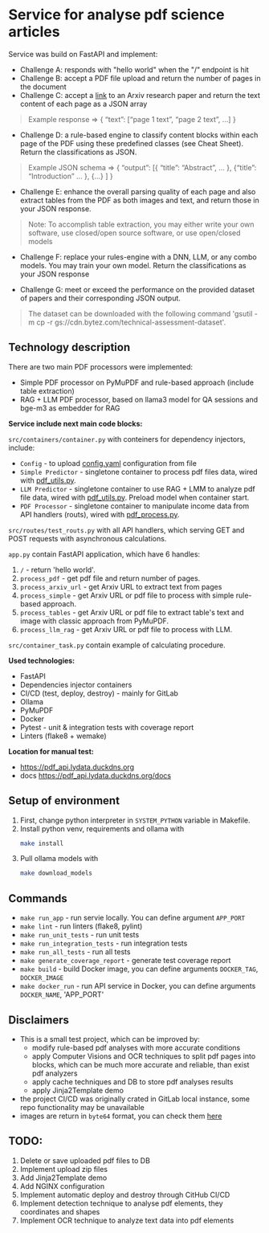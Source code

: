 # Service for analyse pdf science articles


Service was build on FastAPI and implement:

* Challenge A: responds with "hello world" when the "/" endpoint is hit
* Challenge B: accept a PDF file upload and return the number of pages in the document
* Challenge C: accept a [link](https://arxiv.org/pdf/2101.08809) to an Arxiv research paper and return the text content of each page as a JSON array

> Example response => { “text”: [“page 1 text”, “page 2 text”, ...] }

* Challenge D: a rule-based engine to classify content blocks within each page of the PDF using these predefined 
classes (see Cheat Sheet). Return the classifications as JSON.

> Example JSON schema => { “output”: [{ “title”: “Abstract”, ... }, {“title”: “Introduction” ... }, {...} ] }

* Challenge E: enhance the overall parsing quality of each page and also extract tables from the PDF as both images and
text, and return those in your JSON response.

> Note: To accomplish table extraction, you may either write your own
software, use closed/open source software, or use open/closed models

* Challenge F: replace your rules-engine with a DNN, LLM, or any combo models. You may train your own model. 
Return the classifications as your JSON response

* Challenge G: meet or exceed the performance on the provided dataset of papers and their corresponding JSON output.

> The dataset can be downloaded with the following command 'gsutil -m cp -r gs://cdn.bytez.com/technical-assessment-dataset'.


## Technology description

There are two main PDF processors were implemented:

* Simple PDF processor on PyMuPDF and rule-based approach (include table extraction)
* RAG + LLM PDF processor, based on llama3 model for QA sessions and bge-m3 as embedder for RAG


**Service include next main code blocks:**

`src/containers/container.py` with conteiners for dependency injectors, include:
* `Config` - to upload [config.yaml](configs/config.yaml) configuration from file
* `Simple Predictor` - singletone container to process pdf files data, wired with [pdf_utils.py](src/services/pdf_utils.py).
* `LLM Predictor` - singletone container to use RAG + LMM to analyze pdf file data, wired with [pdf_utils.py](src/services/pdf_utils.py). Preload model when container start.
* `PDF Processor` - singletone container to manipulate income data from API handlers (routs), wired with [pdf_process.py](src/services/pdf_process.py).

`src/routes/test_routs.py` with all API handlers, which serving GET and POST requests with asynchronous calculations.

`app.py` contain FastAPI application, which have 6 handles:
1. `/` - return 'hello world'.
2. `process_pdf` - get pdf file and return number of pages.
3. `process_arxiv_url` - get Arxiv URL to extract text from pages
3. `process_simple` - get Arxiv URL or pdf file to process with simple rule-based approach.
3. `process_tables` - get Arxiv URL or pdf file to extract table's text and image with classic approach from PyMuPDF.
3. `process_llm_rag` - get Arxiv URL or pdf file to process with LLM.

`src/container_task.py` contain example of calculating procedure.


**Used technologies:**

* FastAPI
* Dependencies injector containers
* CI/CD (test, deploy, destroy) - mainly for GitLab
* Ollama
* PyMuPDF
* Docker
* Pytest - unit & integration tests with coverage report
* Linters (flake8 + wemake)


**Location for manual test:**

* https://pdf_api.lydata.duckdns.org
* docs https://pdf_api.lydata.duckdns.org/docs


## Setup of environment

1. First, change python interpreter in `SYSTEM_PYTHON` variable in Makefile.
2. Install python venv, requirements and ollama with 
    ```bash
    make install
    ```
3. Pull ollama models with 
    ```bash
    make download_models
    ```


## Commands

* `make run_app` - run servie locally. You can define argument `APP_PORT`
* `make lint` - run linters (flake8, pylint)
* `make run_unit_tests` - run unit tests
* `make run_integration_tests` - run integration tests
* `make run_all_tests` - run all tests
* `make generate_coverage_report` - generate test coverage report
* `make build` - build Docker image, you can define arguments `DOCKER_TAG`, `DOCKER_IMAGE`
* `make docker_run` - run API service in Docker, you can define arguments `DOCKER_NAME`, 'APP_PORT'


## Disclaimers

* This is a small test project, which can be improved by:
  * modify rule-based pdf analyses with more accurate conditions
  * apply Computer Visions and OCR techniques to split pdf pages into blocks, which can be much more accurate and reliable, than exist pdf analyzers
  * apply cache techniques and DB to store pdf analyses results
  * apply Jinja2Template demo
* the project CI/CD was originally crated in GitLab local instance, some repo functionality may be unavailable
* images are return in `byte64` format, you can check them [here](https://base64.guru/converter/decode/image)


## TODO:

1. Delete or save uploaded pdf files to DB
2. Implement upload zip files 
3. Add Jinja2Template demo
4. Add NGINX configuration
5. Implement automatic deploy and destroy through CitHub CI/CD
6. Implement detection technique to analyse pdf elements, they coordinates and shapes
7. Implement OCR technique to analyze text data into pdf elements
